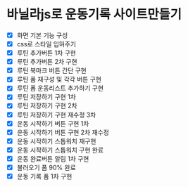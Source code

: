 # 바닐라js로 운동기록 사이트만들기

- [x] 화면 기본 기능 구성
- [x] css로 스타일 입혀주기
- [x] 루틴 추가버튼 1차 구현
- [x] 루틴 추가버튼 2차 구현
- [x] 루틴 북마크 버튼 간단 구현
- [x] 루틴 폼 재구성 및 각각 버튼 구현
- [x] 루틴 폼 운동리스트 추가하기 구현
- [x] 루틴 저장하기 구현 1차
- [x] 루틴 저장하기 구현 2차
- [x] 루틴 저장하기 구현 재수정 3차
- [x] 운동 시작하기 버튼 구현 1차
- [x] 운동 시작하기 버튼 구현 2차 재수정 
- [x] 운동 시작하기 스톱워치 재구현
- [x] 운동 시작하기 스톱워치 구현 완료
- [x] 운동 완료버튼 알림 1차 구현
- [x] 불러오기 폼 90% 완료 
- [x]  운동 기록 폼 1차 구현